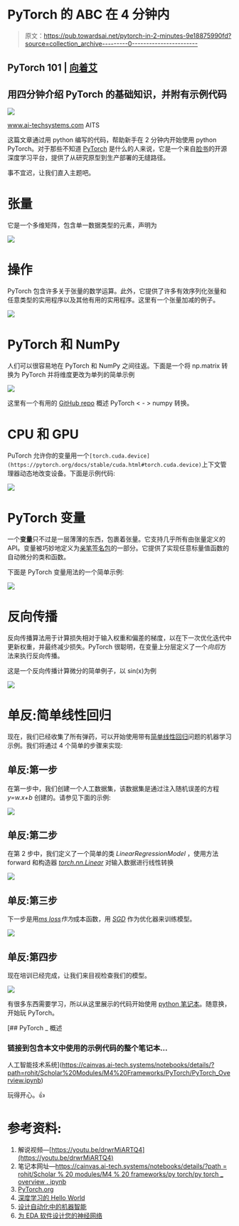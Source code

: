 # PyTorch 的 ABC 在 4 分钟内

> 原文：<https://pub.towardsai.net/pytorch-in-2-minutes-9e18875990fd?source=collection_archive---------0----------------------->

## PyTorch 101 | [向着艾](https://towardsai.net)

## 用四分钟介绍 PyTorch 的基础知识，并附有示例代码

![](img/5fb54b13fb18e5157715f153713e294d.png)

www.ai-techsystems.com AITS

这篇文章通过用 python 编写的代码，帮助新手在 2 分钟内开始使用 python PyTorch。对于那些不知道 [PyTorch](https://pytorch.org/) 是什么的人来说，它是一个来自[脸书](https://ai.facebook.com/tools/pytorch/)的开源深度学习平台，提供了从研究原型到生产部署的无缝路径。

事不宜迟，让我们直入主题吧。

# **张量**

它是一个多维矩阵，包含单一数据类型的元素，声明为

![](img/5fb755e77cd4285c9b97b9a65f0d4175.png)

# **操作**

PyTorch 包含许多关于张量的数学运算。此外，它提供了许多有效序列化张量和任意类型的实用程序以及其他有用的实用程序。这里有一个张量加减的例子。

![](img/31d55c0c987f6b3db818a50b251300d6.png)

# **PyTorch 和 NumPy**

人们可以很容易地在 PyTorch 和 NumPy 之间往返。下面是一个将 np.matrix 转换为 PyTorch 并将维度更改为单列的简单示例

![](img/107568446d634bed7b0139e47fd3ed2c.png)

这里有一个有用的 [GitHub repo](https://github.com/wkentaro/pytorch-for-numpy-users) 概述 PyTorch < - > numpy 转换。

# **CPU 和 GPU**

PuTorch 允许你的变量用一个`[torch.cuda.device](https://pytorch.org/docs/stable/cuda.html#torch.cuda.device)`上下文管理器动态地改变设备。下面是示例代码:

![](img/44e46586e61630d9a327b7242ae2efed.png)

# **PyTorch** 变量

一个**变量**只不过是一层薄薄的东西，包裹着张量。它支持几乎所有由张量定义的 API。变量被巧妙地定义为[亲笔签名包](https://pytorch.org/docs/stable/autograd.html)的一部分。它提供了实现任意标量值函数的自动微分的类和函数。

下面是 PyTorch 变量用法的一个简单示例:

![](img/ef3dec7c4319f5d3650f306e8d651412.png)

# 反向传播

反向传播算法用于计算损失相对于输入权重和偏差的梯度，以在下一次优化迭代中更新权重，并最终减少损失。PyTorch 很聪明，在变量上分层定义了一个*向后*方法来执行反向传播。

这是一个反向传播计算微分的简单例子，以 sin(x)为例

![](img/179152e68598130dfbc7a2541439752c.png)

# **单反:简单线性回归**

现在，我们已经收集了所有弹药，可以开始使用带有[简单线性回归](https://en.wikipedia.org/wiki/Simple_linear_regression)问题的机器学习示例。我们将通过 4 个简单的步骤来实现:

## 单反:第一步

在第一步中，我们创建一个人工数据集，该数据集是通过注入随机误差的方程 *y=w.x+b* 创建的。请参见下面的示例:

![](img/70aa03756a927afbaf04de0c33f8a58b.png)

## 单反:第二步

在第 2 步中，我们定义了一个简单的类 *LinearRegressionModel* ，使用方法 forward 和构造器 [*torch.nn.Linear*](https://pytorch.org/docs/stable/_modules/torch/nn/modules/linear.html) 对输入数据进行线性转换

![](img/124faca46f5fc6dabee4811578d8893c.png)

## 单反:第三步

下一步是用[*ms loss*](https://pytorch.org/docs/stable/_modules/torch/nn/modules/loss.html)*作为*成本函数，用 [*SGD*](https://pytorch.org/docs/stable/_modules/torch/optim/sgd.html) 作为优化器来训练模型。

![](img/fa0025e30ace2ea1a42a37f34f876645.png)

## 单反:第四步

现在培训已经完成，让我们来目视检查我们的模型。

![](img/dffcac146cf9c3396cd6666b2de2caa2.png)

有很多东西需要学习，所以从这里展示的代码开始使用 [python 笔记本](https://github.com/srohit0/ML-Misc/blob/master/ABCs_Of_PyTorch.ipynb)。随意换，开始玩 PyTorch。

[](https://cainvas.ai-tech.systems/notebooks/details/?path=rohit/Scholar%20Modules/M4%20Frameworks/PyTorch/PyTorch_Overview.ipynb) [## PyTorch _ 概述

### 链接到包含本文中使用的示例代码的整个笔记本…

人工智能技术系统](https://cainvas.ai-tech.systems/notebooks/details/?path=rohit/Scholar%20Modules/M4%20Frameworks/PyTorch/PyTorch_Overview.ipynb) 

玩得开心。👍

# 参考资料:

1.  解说视频—[https://youtu.be/drwrMiARTQ4](https://youtu.be/drwrMiARTQ4)
2.  笔记本网址—[https://cainvas.ai-tech.systems/notebooks/details/?path = rohit/Scholar % 20 modules/M4 % 20 frameworks/py torch/py torch _ overview . ipynb](https://cainvas.ai-tech.systems/notebooks/details/?path=rohit/Scholar%20Modules/M4%20Frameworks/PyTorch/PyTorch_Overview.ipynb)
3.  [PyTorch.org](https://pytorch.org/)
4.  [深度学习的 Hello World](https://medium.com/predict/hello-world-of-deep-learning-891f37a53c88)
5.  [设计自动化中的机器智能](http://amzn.to/2paZ53b)
6.  [为 EDA 软件设计您的神经网络](https://www.linkedin.com/pulse/design-your-neural-network-eda-software-rohit-sharma/)
